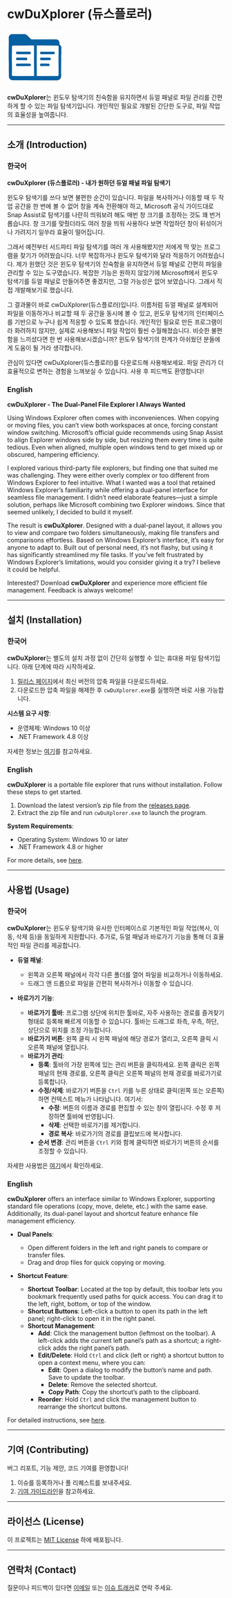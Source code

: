 # cwDuXplorer (듀스플로러)

![cwDuXplorer Logo](files/duXplorer.png) <!-- 로고 이미지 추가 시 경로 지정 -->

**cwDuXplorer**는 윈도우 탐색기의 친숙함을 유지하면서 듀얼 패널로 파일 관리를 간편하게 할 수 있는 파일 탐색기입니다. 개인적인 필요로 개발된 간단한 도구로, 파일 작업의 효율성을 높여줍니다.

---

## 소개 (Introduction)

### 한국어

**cwDuXplorer (듀스플로러) - 내가 원하던 듀얼 패널 파일 탐색기**

윈도우 탐색기를 쓰다 보면 불편한 순간이 있습니다. 파일을 복사하거나 이동할 때 두 작업 공간을 한 번에 볼 수 없어 창을 계속 전환해야 하고, Microsoft 공식 가이드대로 Snap Assist로 탐색기를 나란히 띄워보려 해도 매번 창 크기를 조정하는 것도 꽤 번거롭습니다. 창 크기를 맞췄더라도 여러 창을 띄워 사용하다 보면 작업하던 창이 뒤섞이거나 가려지기 일쑤라 효율이 떨어집니다.

그래서 예전부터 서드파티 파일 탐색기를 여러 개 사용해봤지만 저에게 딱 맞는 프로그램을 찾기가 어려웠습니다. 너무 복잡하거나 윈도우 탐색기와 달라 적응하기 어려웠습니다. 제가 원했던 것은 윈도우 탐색기의 친숙함을 유지하면서 듀얼 패널로 간편히 파일을 관리할 수 있는 도구였습니다. 복잡한 기능은 원하지 않았기에 Microsoft에서 윈도우 탐색기를 듀얼 패널로 만들어주면 좋겠지만, 그럴 가능성은 없어 보였습니다. 그래서 직접 개발해보기로 했습니다.

그 결과물이 바로 cwDuXplorer(듀스플로러)입니다. 이름처럼 듀얼 패널로 설계되어 파일을 이동하거나 비교할 때 두 공간을 동시에 볼 수 있고, 윈도우 탐색기의 인터페이스를 기반으로 누구나 쉽게 적응할 수 있도록 했습니다. 개인적인 필요로 만든 프로그램이라 화려하지 않지만, 실제로 사용해보니 파일 작업이 훨씬 수월해졌습니다. 비슷한 불편함을 느끼셨다면 한 번 사용해보시겠습니까? 윈도우 탐색기의 한계가 아쉬웠던 분들에게 도움이 될 거라 생각합니다.

관심이 있다면 cwDuXplorer(듀스플로러)를 다운로드해 사용해보세요. 파일 관리가 더 효율적으로 변하는 경험을 느껴보실 수 있습니다. 사용 후 피드백도 환영합니다!

### English

**cwDuXplorer - The Dual-Panel File Explorer I Always Wanted**

Using Windows Explorer often comes with inconveniences. When copying or moving files, you can’t view both workspaces at once, forcing constant window switching. Microsoft’s official guide recommends using Snap Assist to align Explorer windows side by side, but resizing them every time is quite tedious. Even when aligned, multiple open windows tend to get mixed up or obscured, hampering efficiency.

I explored various third-party file explorers, but finding one that suited me was challenging. They were either overly complex or too different from Windows Explorer to feel intuitive. What I wanted was a tool that retained Windows Explorer’s familiarity while offering a dual-panel interface for seamless file management. I didn’t need elaborate features—just a simple solution, perhaps like Microsoft combining two Explorer windows. Since that seemed unlikely, I decided to build it myself.

The result is **cwDuXplorer**. Designed with a dual-panel layout, it allows you to view and compare two folders simultaneously, making file transfers and comparisons effortless. Based on Windows Explorer’s interface, it’s easy for anyone to adapt to. Built out of personal need, it’s not flashy, but using it has significantly streamlined my file tasks. If you’ve felt frustrated by Windows Explorer’s limitations, would you consider giving it a try? I believe it could be helpful.

Interested? Download **cwDuXplorer** and experience more efficient file management. Feedback is always welcome!

---

## 설치 (Installation)

### 한국어

**cwDuXplorer**는 별도의 설치 과정 없이 간단히 실행할 수 있는 휴대용 파일 탐색기입니다. 아래 단계에 따라 시작하세요.

1. [릴리스 페이지](https://github.com/your-repo/cwDuXplorer/releases)에서 최신 버전의 압축 파일을 다운로드하세요.
2. 다운로드한 압축 파일을 해제한 후 `cwDuXplorer.exe`를 실행하면 바로 사용 가능합니다.

**시스템 요구 사항**:
- 운영체제: Windows 10 이상
- .NET Framework 4.8 이상

자세한 정보는 [여기](path/to/documentation)를 참고하세요.

### English

**cwDuXplorer** is a portable file explorer that runs without installation. Follow these steps to get started.

1. Download the latest version’s zip file from the [releases page](https://github.com/your-repo/cwDuXplorer/releases).
2. Extract the zip file and run `cwDuXplorer.exe` to launch the program.

**System Requirements**:
- Operating System: Windows 10 or later
- .NET Framework 4.8 or higher

For more details, see [here](path/to/documentation).

---

## 사용법 (Usage)

### 한국어

**cwDuXplorer**는 윈도우 탐색기와 유사한 인터페이스로 기본적인 파일 작업(복사, 이동, 삭제 등)을 동일하게 지원합니다. 추가로, 듀얼 패널과 바로가기 기능을 통해 더 효율적인 파일 관리를 제공합니다.

- **듀얼 패널**:
  - 왼쪽과 오른쪽 패널에서 각각 다른 폴더를 열어 파일을 비교하거나 이동하세요.
  - 드래그 앤 드롭으로 파일을 간편히 복사하거나 이동할 수 있습니다.

- **바로가기 기능**:
  - **바로가기 툴바**: 프로그램 상단에 위치한 툴바로, 자주 사용하는 경로를 즐겨찾기 형태로 등록해 빠르게 이동할 수 있습니다. 툴바는 드래그로 좌측, 우측, 하단, 상단으로 위치를 조정 가능합니다.
  - **바로가기 버튼**: 왼쪽 클릭 시 왼쪽 패널에 해당 경로가 열리고, 오른쪽 클릭 시 오른쪽 패널에 열립니다.
  - **바로가기 관리**:
    - **등록**: 툴바의 가장 왼쪽에 있는 관리 버튼을 클릭하세요. 왼쪽 클릭은 왼쪽 패널의 현재 경로를, 오른쪽 클릭은 오른쪽 패널의 현재 경로를 바로가기로 등록합니다.
    - **수정/삭제**: 바로가기 버튼을 `Ctrl` 키를 누른 상태로 클릭(왼쪽 또는 오른쪽)하면 컨텍스트 메뉴가 나타납니다. 여기서:
      - **수정**: 버튼의 이름과 경로를 편집할 수 있는 창이 열립니다. 수정 후 저장하면 툴바에 반영됩니다.
      - **삭제**: 선택한 바로가기를 제거합니다.
      - **경로 복사**: 바로가기의 경로를 클립보드에 복사합니다.
    - **순서 변경**: 관리 버튼을 `Ctrl` 키와 함께 클릭하면 바로가기 버튼의 순서를 조정할 수 있습니다.

자세한 사용법은 [여기](path/to/documentation)에서 확인하세요.

### English

**cwDuXplorer** offers an interface similar to Windows Explorer, supporting standard file operations (copy, move, delete, etc.) with the same ease. Additionally, its dual-panel layout and shortcut feature enhance file management efficiency.

- **Dual Panels**:
  - Open different folders in the left and right panels to compare or transfer files.
  - Drag and drop files for quick copying or moving.

- **Shortcut Feature**:
  - **Shortcut Toolbar**: Located at the top by default, this toolbar lets you bookmark frequently used paths for quick access. You can drag it to the left, right, bottom, or top of the window.
  - **Shortcut Buttons**: Left-click a button to open its path in the left panel; right-click to open it in the right panel.
  - **Shortcut Management**:
    - **Add**: Click the management button (leftmost on the toolbar). A left-click adds the current left panel’s path as a shortcut; a right-click adds the right panel’s path.
    - **Edit/Delete**: Hold `Ctrl` and click (left or right) a shortcut button to open a context menu, where you can:
      - **Edit**: Open a dialog to modify the button’s name and path. Save to update the toolbar.
      - **Delete**: Remove the selected shortcut.
      - **Copy Path**: Copy the shortcut’s path to the clipboard.
    - **Reorder**: Hold `Ctrl` and click the management button to rearrange the shortcut buttons.

For detailed instructions, see [here](path/to/documentation).

---

## 기여 (Contributing)

버그 리포트, 기능 제안, 코드 기여를 환영합니다!  
1. 이슈를 등록하거나 풀 리퀘스트를 보내주세요.
2. [기여 가이드라인](path/to/CONTRIBUTING.md)을 참고하세요.

---

## 라이선스 (License)

이 프로젝트는 [MIT License](LICENSE) 하에 배포됩니다.

---

## 연락처 (Contact)

질문이나 피드백이 있다면 [이메일](mailto:ocean99blue@gmail.com) 또는 [이슈 트래커](https://github.com/ImWanderMaker/cwDuxplorer/issues)로 연락 주세요.
